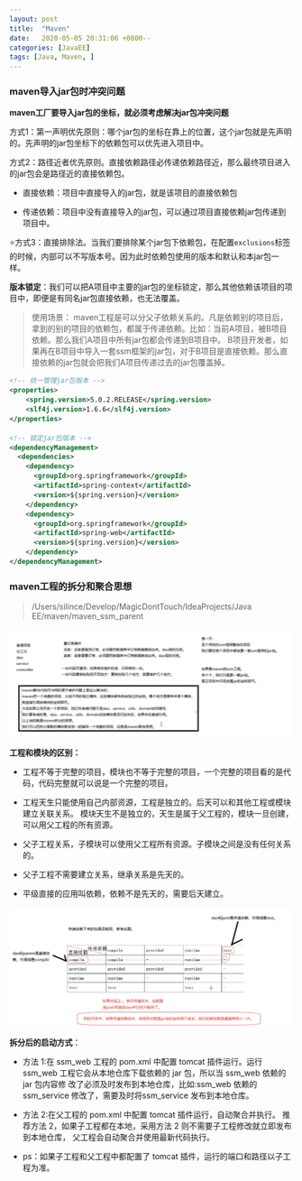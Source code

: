 ```yaml
---
layout: post
title:  "Maven"
date:   2020-05-05 20:31:06 +0800--
categories: [JavaEE]
tags: [Java, Maven, ]  
---
```


### maven导入jar包时冲突问题

**maven工厂要导入jar包的坐标，就必须考虑解决jar包冲突问题**

方式1：第一声明优先原则：哪个jar包的坐标在靠上的位置，这个jar包就是先声明的。先声明的jar包坐标下的依赖包可以优先进入项目中。

方式2：路径近者优先原则。直接依赖路径必传递依赖路径近，那么最终项目进入的jar包会是路径近的直接依赖包。

- 直接依赖：项目中直接导入的jar包，就是该项目的直接依赖包

- 传递依赖：项目中没有直接导入的jar包，可以通过项目直接依赖jar包传递到项目中。

⭐️方式3：直接排除法。当我们要排除某个jar包下依赖包，在配置`exclusions`标签的时候，内部可以不写版本号。因为此时依赖包使用的版本和默认和本jar包一样。



**版本锁定**：我们可以把A项目中主要的jar包的坐标锁定，那么其他依赖该项目的项目中，即便是有同名jar包直接依赖，也无法覆盖。

> 使用场景： maven工程是可以分父子依赖关系的。凡是依赖别的项目后，拿到的别的项目的依赖包，都属于传递依赖。比如：当前A项目，被B项目依赖。那么我们A项目中所有jar包都会传递到B项目中。 B项目开发者，如果再在B项目中导入一套ssm框架的jar包，对于B项目是直接依赖。那么直接依赖的jar包就会把我们A项目传递过去的jar包覆盖掉。

```xml
<!-- 统一管理jar包版本 -->
<properties>
    <spring.version>5.0.2.RELEASE</spring.version>
    <slf4j.version>1.6.6</slf4j.version>
</properties>

<!-- 锁定jar包版本 -->
<dependencyManagement>
  <dependencies>
    <dependency>
      <groupId>org.springframework</groupId>
      <artifactId>spring-context</artifactId>
      <version>${spring.version}</version>
    </dependency>
    <dependency>
      <groupId>org.springframework</groupId>
      <artifactId>spring-web</artifactId>
      <version>${spring.version}</version>
    </dependency>
</dependencyManagement>
```
### maven工程的拆分和聚合思想

> /Users/silince/Develop/MagicDontTouch/IdeaProjects/Java EE/maven/maven_ssm_parent

 ![image-20200505221101948](/assets/imgs/image-20200505221101948.png)

**工程和模块的区别：**

- 工程不等于完整的项目，模块也不等于完整的项目，一个完整的项目看的是代码，代码完整就可以说是一个完整的项目。

- 工程天生只能使用自己内部资源，工程是独立的。后天可以和其他工程或模块建立关联关系。
  模块天生不是独立的，天生是属于父工程的，模块一旦创建，可以用父工程的所有资源。

- 父子工程关系，子模块可以使用父工程所有资源。子模块之间是没有任何关系的。

- 父子工程不需要建立关系，继承关系是先天的。

- 平级直接的应用叫依赖，依赖不是先天的，需要后天建立。

 ![image-20200505221101948](/assets/imgs/image-20200505224614268.png)

**拆分后的启动方式**：

- 方法 1:在 ssm_web 工程的 pom.xml 中配置 tomcat 插件运行。运行 ssm_web 工程它会从本地仓库下载依赖的 jar 包，所以当 ssm_web 依赖的 jar 包内容修 改了必须及时发布到本地仓库，比如:ssm_web 依赖的 ssm_service 修改了，需要及时将ssm_service 发布到本地仓库。

- 方法 2:在父工程的 pom.xml 中配置 tomcat 插件运行，自动聚合并执行。
   推荐方法 2，如果子工程都在本地，采用方法 2 则不需要子工程修改就立即发布到本地仓库， 父工程会自动聚合并使用最新代码执行。

- ps：如果子工程和父工程中都配置了 tomcat 插件，运行的端口和路径以子工程为准。